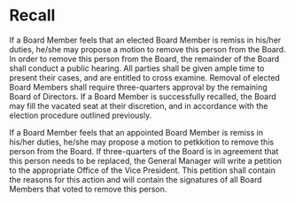 # Recall

If a Board Member feels that an elected Board Member is remiss in his/her duties, he/she may propose a motion to remove this person from the Board. In order to remove this person from the Board, the remainder of the Board shall conduct a public hearing. All parties shall be given ample time to present their cases, and are entitled to cross examine. Removal of elected Board Members shall require three-quarters approval by the remaining Board of Directors. If a Board Member is successfully recalled, the Board may fill the vacated seat at their discretion, and in accordance with the election procedure outlined previously.

If a Board Member feels that an appointed Board Member is remiss in his/her duties, he/she may propose a motion to petkkition to remove this person from the Board. If three-quarters of the Board is in agreement that this person needs to be replaced, the General Manager will write a petition to the appropriate Office of the Vice President. This petition shall contain the reasons for this action and will contain the signatures of all Board Members that voted to remove this person.

